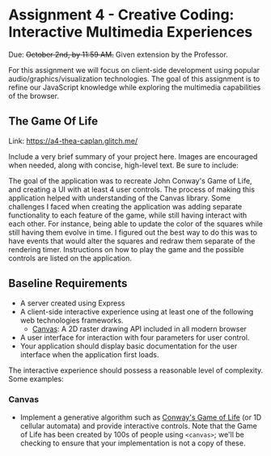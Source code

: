 Assignment 4 - Creative Coding: Interactive Multimedia Experiences
===

Due: ~~October 2nd, by 11:59 AM.~~ Given extension by the Professor.

For this assignment we will focus on client-side development using popular audio/graphics/visualization technologies. The goal of this assignment is to refine our JavaScript knowledge while exploring the multimedia capabilities of the browser.

## The Game Of Life

Link: https://a4-thea-caplan.glitch.me/

Include a very brief summary of your project here. Images are encouraged when needed, along with concise, high-level text. Be sure to include:

The goal of the application was to recreate John Conway's Game of Life, and creating a UI with at least 4 user controls. The process of making this application helped with understanding of the Canvas library. Some challenges I faced when creating the application was adding separate functionality to each feature of the game, while still having interact with each other. For instance, being able to update the color of the squares while still having them evolve in time. I figured out the best way to do this was to have events that would alter the squares and redraw them separate of the rendering timer. Instructions on how to play the game and the possible controls are listed on the application.


Baseline Requirements
---

- A server created using Express
- A client-side interactive experience using at least one of the following web technologies frameworks.
  - [Canvas](https://developer.mozilla.org/en-US/docs/Web/API/Canvas_API): A 2D raster drawing API included in all modern browser
- A user interface for interaction with four parameters for user control.
- Your application should display basic documentation for the user interface when the application first loads.

The interactive experience should possess a reasonable level of complexity. Some examples:
### Canvas
- Implement a generative algorithm such as [Conway's Game of Life](https://bitstorm.org/gameoflife/) (or 1D cellular automata) and provide interactive controls. Note that the Game of Life has been created by 100s of people using `<canvas>`; we'll be checking to ensure that your implementation is not a copy of these.